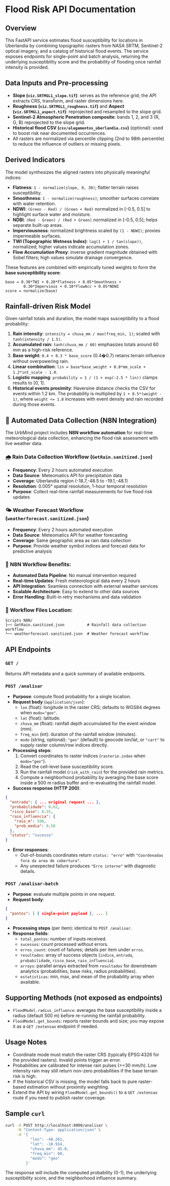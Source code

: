 # Flood Risk API Documentation

## Overview
This FastAPI service estimates flood susceptibility for locations in Uberlandia by combining topographic rasters from NASA SRTM, Sentinel-2 optical imagery, and a catalog of historical flood events. The service exposes endpoints for single-point and batch analysis, returning the underlying susceptibility score and the probability of flooding once rainfall intensity is provided.

## Data Inputs and Pre-processing
- **Slope (`viz.SRTMGL1_slope.tif`)**: serves as the reference grid; the API extracts CRS, transform, and raster dimensions here.
- **Roughness (`viz.SRTMGL1_roughness.tif`)** and **Aspect (`viz.SRTMGL1_aspect.tif`)**: reprojected and resampled to the slope grid.
- **Sentinel-2 Atmospheric Penetration composite**: bands 1, 2, and 3 (R, G, B) reprojected to the slope grid.
- **Historical flood CSV (`csv/alagamentos_uberlandia.csv`)** (optional): used to boost risk near documented occurrences.
- All rasters are normalized via percentile clipping (2nd to 98th percentile) to reduce the influence of outliers or missing pixels.

## Derived Indicators
The model synthesizes the aligned rasters into physically meaningful indices:
- **Flatness**: `1 - normalize(slope, 0, 30)`; flatter terrain raises susceptibility.
- **Smoothness**: `1 - normalize(roughness)`; smoother surfaces correlate with water retention.
- **NDWI**: `(Green - Red) / (Green + Red)` normalized in [-0.5, 0.5] to highlight surface water and moisture.
- **NDBI**: `(Red - Green) / (Red + Green)` normalized in [-0.5, 0.5]; helps separate built-up areas.
- **Imperviousness**: normalized brightness scaled by `(1 - NDWI)`; proxies impermeable surfaces.
- **TWI (Topographic Wetness Index)**: `log(1 + 1 / tan(slope))`, normalized; higher values indicate accumulation zones.
- **Flow Accumulation Proxy**: inverse gradient magnitude obtained with Sobel filters; high values simulate drainage convergence.

These features are combined with empirically tuned weights to form the **base susceptibility score**:
```
base = 0.30*TWI + 0.20*Flatness + 0.05*Smoothness +
        0.30*Impervious + 0.10*FlowAcc + 0.05*NDWI
score = normalize(base)
```

## Rainfall-driven Risk Model
Given rainfall totals and duration, the model maps susceptibility to a flood probability:
1. **Rain intensity**: `intensity = chuva_mm / max(freq_min, 1)`; scaled with `tanh(intensity / 1.5)`.
2. **Accumulated rain**: `tanh(chuva_mm / 60)` emphasizes totals around 60 mm as a high-risk reference.
3. **Base weight**: `0.4 + 0.3 * base_score` (0.4�0.7) retains terrain influence without overpowering rain.
4. **Linear combination**: `lin = base*base_weight + 0.8*mm_scale + 1.2*int_scale - 1.0`.
5. **Logistic mapping**: `probability = 1 / (1 + exp(-2.5 * lin))` clamps results to [0, 1].
6. **Historical events proximity**: Haversine distance checks the CSV for events within 1.2 km. The probability is multiplied by `1 + 0.5*(weight - 1)`, where `weight <= 1.8` increases with event density and rain recorded during those events.

## 🤖 Automated Data Collection (N8N Integration)

The UrbMind project includes **N8N workflow automation** for real-time meteorological data collection, enhancing the flood risk assessment with live weather data.

### 🌧️ **Rain Data Collection Workflow** (`GetRain.sanitized.json`)
- **Frequency**: Every 2 hours automated execution
- **Data Source**: Meteomatics API for precipitation data
- **Coverage**: Uberlandia region (-18.7,-48.5 to -19.1,-48.1)
- **Resolution**: 0.005° spatial resolution, 1-hour temporal resolution
- **Purpose**: Collect real-time rainfall measurements for live flood risk updates

### 🌤️ **Weather Forecast Workflow** (`weatherforecast.sanitized.json`)
- **Frequency**: Every 2 hours automated execution  
- **Data Source**: Meteomatics API for weather forecasting
- **Coverage**: Same geographic area as rain data collection
- **Purpose**: Provide weather symbol indices and forecast data for predictive analysis

### 🔗 **N8N Workflow Benefits**:
- **Automated Data Pipeline**: No manual intervention required
- **Real-time Updates**: Fresh meteorological data every 2 hours
- **API Integration**: Seamless connection with external weather services
- **Scalable Architecture**: Easy to extend to other data sources
- **Error Handling**: Built-in retry mechanisms and data validation

### 📁 **Workflow Files Location**:
```
Scripts N8N/
├── GetRain.sanitized.json          # Rainfall data collection workflow
└── weatherforecast.sanitized.json  # Weather forecast workflow
```

## API Endpoints

### `GET /`
Returns API metadata and a quick summary of available endpoints.

### `POST /analisar`
- **Purpose**: compute flood probability for a single location.
- **Request body** (`application/json`):
  - `lon` (float): longitude in the raster CRS; defaults to WGS84 degrees when `modo="geo"`.
  - `lat` (float): latitude.
  - `chuva_mm` (float): rainfall depth accumulated for the event window (mm).
  - `freq_min` (int): duration of the rainfall window (minutes).
  - `modo` (string, optional): `"geo"` (default) to geocode lon/lat, or `"cart"` to supply raster column/row indices directly.
- **Processing steps**:
  1. Convert coordinates to raster indices (`rasterio.index` when `modo="geo"`).
  2. Read the cell-level base susceptibility score.
  3. Run the rainfall model (`risk_with_rain`) for the provided rain metrics.
  4. Compute a neighborhood probability by averaging the base score inside a 500 m radius buffer and re-evaluating the rainfall model.
- **Success response (HTTP 200)**:
```json
{
  "entrada": { ... original request ... },
  "probabilidade": 0.62,
  "risco_base": 0.55,
  "raio_influencia": {
    "raio_m": 500,
    "prob_media": 0.58
  },
  "status": "sucesso"
}
```
- **Error responses**:
  - Out-of-bounds coordinates return `status: "erro"` with `"Coordenadas fora da area de cobertura"`.
  - Any unexpected failure produces `"Erro interno"` with diagnostic details.

### `POST /analisar-batch`
- **Purpose**: evaluate multiple points in one request.
- **Request body**:
```json
{
  "pontos": [ { single-point payload }, ... ]
}
```
- **Processing steps** (per item): identical to `POST /analisar`.
- **Response fields**:
  - `total_pontos`: number of inputs received.
  - `sucessos`: count processed without errors.
  - `erros_count`: count of failures; details per item under `erros`.
  - `resultados`: array of success objects (`indice`, `entrada`, `probabilidade`, `risco_base`, `raio_influencia`).
  - `arrays`: parallel arrays extracted from `resultados` for downstream analytics (probabilities, base risks, radius probabilities).
  - `estatisticas`: min, max, and mean of the probability array when available.

## Supporting Methods (not exposed as endpoints)
- `FloodModel.radius_influence`: averages the base susceptibility inside a radius (default 500 m) before re-running the rainfall probability.
- `FloodModel.get_bounds`: reports raster bounds and size; you may expose it as a `GET /extensao` endpoint if needed.

## Usage Notes
- Coordinate mode must match the raster CRS (typically EPSG:4326 for the provided rasters). Invalid points trigger an error.
- Probabilities are calibrated for intense rain pulses (>=30 mm/h). Low intensity rain may still return non-zero probabilities if the base terrain risk is high.
- If the historical CSV is missing, the model falls back to pure raster-based estimation without proximity weighting.
- Extend the API by wiring `FloodModel.get_bounds()` to a `GET /extensao` route if you need to publish raster coverage.

## Sample `curl`
```bash
curl -X POST http://localhost:8000/analisar \
     -H "Content-Type: application/json" \
     -d '{
           "lon": -48.261,
           "lat": -18.914,
           "chuva_mm": 45.0,
           "freq_min": 60,
           "modo": "geo"
         }'
```

The response will include the computed probability (0-1), the underlying susceptibility score, and the neighborhood influence summary.
